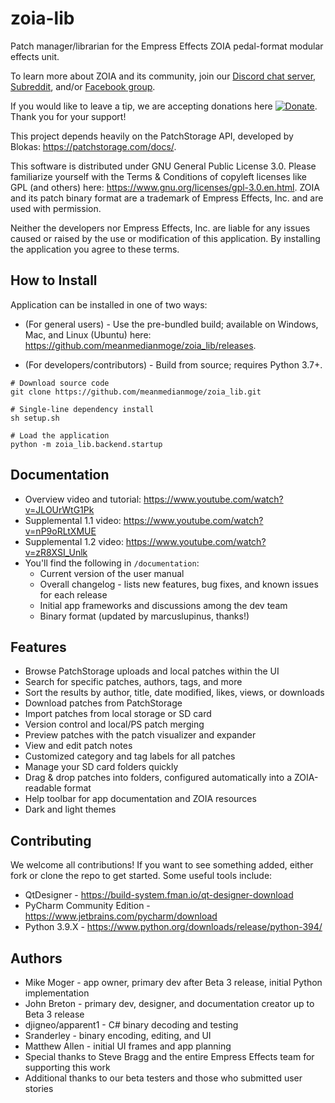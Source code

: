 # zoia-lib
Patch manager/librarian for the Empress Effects ZOIA pedal-format modular effects unit.

To learn more about ZOIA and its community, join our [Discord chat server](https://discordapp.com/invite/HG5GesY),
[Subreddit](https://reddit.com/r/zoia), and/or [Facebook group](https://facebook.com/groups/EmpressZOIAUsers).

If you would like to leave a tip, we are accepting donations here
[![Donate](https://img.shields.io/badge/Donate-PayPal-blue.svg)](https://www.paypal.com/cgi-bin/webscr?cmd=_donations&business=UUQ3SW5VMV3X4&currency_code=USD&source=url).
Thank you for your support!

This project depends heavily on the PatchStorage API, developed by Blokas: https://patchstorage.com/docs/.

This software is distributed under GNU General Public License 3.0.
Please familiarize yourself with the Terms & Conditions of copyleft licenses like GPL (and others) here:
https://www.gnu.org/licenses/gpl-3.0.en.html.
ZOIA and its patch binary format are a trademark of Empress Effects, Inc. and are used with permission.

Neither the developers nor Empress Effects, Inc. are liable for any issues caused or raised by the use or
modification of this application. By installing the application you agree to these terms.

## How to Install
Application can be installed in one of two ways:
- (For general users) - Use the pre-bundled build; available on Windows, Mac, and Linux (Ubuntu) here:
https://github.com/meanmedianmoge/zoia_lib/releases.

- (For developers/contributors) - Build from source; requires Python 3.7+.
```
# Download source code
git clone https://github.com/meanmedianmoge/zoia_lib.git

# Single-line dependency install
sh setup.sh

# Load the application
python -m zoia_lib.backend.startup
```

## Documentation
- Overview video and tutorial: https://www.youtube.com/watch?v=JLOUrWtG1Pk
- Supplemental 1.1 video: https://www.youtube.com/watch?v=nP9oRLtXMUE
- Supplemental 1.2 video: https://www.youtube.com/watch?v=zR8XSI_Unlk
- You'll find the following in `/documentation`: <br>
    - Current version of the user manual
    - Overall changelog - lists new features, bug fixes, and known issues for each release
    - Initial app frameworks and discussions among the dev team
    - Binary format (updated by marcuslupinus, thanks!)

## Features
- Browse PatchStorage uploads and local patches within the UI
- Search for specific patches, authors, tags, and more
- Sort the results by author, title, date modified, likes, views, or downloads
- Download patches from PatchStorage
- Import patches from local storage or SD card
- Version control and local/PS patch merging
- Preview patches with the patch visualizer and expander
- View and edit patch notes
- Customized category and tag labels for all patches
- Manage your SD card folders quickly
- Drag & drop patches into folders, configured automatically into a ZOIA-readable format
- Help toolbar for app documentation and ZOIA resources
- Dark and light themes

## Contributing
We welcome all contributions! If you want to see something added, 
either fork or clone the repo to get started. Some useful tools include:
- QtDesigner - https://build-system.fman.io/qt-designer-download
- PyCharm Community Edition - https://www.jetbrains.com/pycharm/download
- Python 3.9.X - https://www.python.org/downloads/release/python-394/

## Authors
- Mike Moger - app owner, primary dev after Beta 3 release, initial Python implementation
- John Breton - primary dev, designer, and documentation creator up to Beta 3 release
- djigneo/apparent1 - C# binary decoding and testing
- Sranderley - binary encoding, editing, and UI
- Matthew Allen - initial UI frames and app planning
- Special thanks to Steve Bragg and the entire Empress Effects team for supporting this work
- Additional thanks to our beta testers and those who submitted user stories
